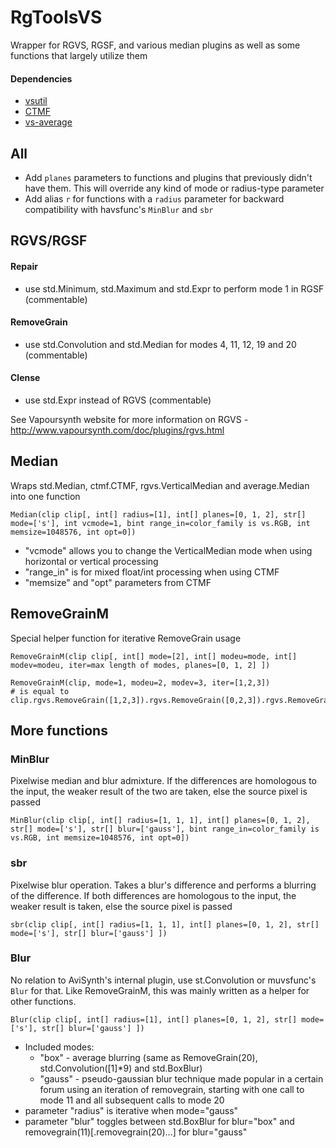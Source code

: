# RgToolsVS
Wrapper for RGVS, RGSF, and various median plugins as well as some functions that largely utilize them

#### Dependencies
- [vsutil](https://github.com/Irrational-Encoding-Wizardry/vsutil/blob/master/py)
- [CTMF](https://github.com/HomeOfVapourSynthEvolution/VapourSynth-CTMF)
- [vs-average](https://github.com/End-of-Eternity/vs-average)

## All
- Add `planes` parameters to functions and plugins that previously didn't have them. This will override any kind of mode or radius-type parameter
- Add alias `r` for functions with a `radius` parameter for backward compatibility with havsfunc's `MinBlur` and `sbr`


## RGVS/RGSF
#### Repair
- use std.Minimum, std.Maximum and std.Expr to perform mode 1 in RGSF (commentable)

#### RemoveGrain
- use std.Convolution and std.Median for modes 4, 11, 12, 19 and 20 (commentable)

#### Clense
- use std.Expr instead of RGVS (commentable)

See Vapoursynth website for more information on RGVS - http://www.vapoursynth.com/doc/plugins/rgvs.html


## Median 
Wraps std.Median, ctmf.CTMF, rgvs.VerticalMedian and average.Median into one function
```
Median(clip clip[, int[] radius=[1], int[] planes=[0, 1, 2], str[] mode=['s'], int vcmode=1, bint range_in=color_family is vs.RGB, int memsize=1048576, int opt=0])
```
- "vcmode" allows you to change the VerticalMedian mode when using horizontal or vertical processing
- "range_in" is for mixed float/int processing when using CTMF
- "memsize" and "opt" parameters from CTMF


## RemoveGrainM
Special helper function for iterative RemoveGrain usage
```
RemoveGrainM(clip clip[, int[] mode=[2], int[] modeu=mode, int[] modev=modeu, iter=max length of modes, planes=[0, 1, 2] ])
```
```
RemoveGrainM(clip, mode=1, modeu=2, modev=3, iter=[1,2,3])
# is equal to
clip.rgvs.RemoveGrain([1,2,3]).rgvs.RemoveGrain([0,2,3]).rgvs.RemoveGrain([0,0,3])
```


## More functions
### MinBlur
Pixelwise median and blur admixture. If the differences are homologous to the input, the weaker result of the two are taken, else the source pixel is passed
```
MinBlur(clip clip[, int[] radius=[1, 1, 1], int[] planes=[0, 1, 2], str[] mode=['s'], str[] blur=['gauss'], bint range_in=color_family is vs.RGB, int memsize=1048576, int opt=0])
```
### sbr
Pixelwise blur operation. Takes a blur's difference and performs a blurring of the difference. If both differences are homologous to the input, the weaker result is taken, else the source pixel is passed
```
sbr(clip clip[, int[] radius=[1, 1, 1], int[] planes=[0, 1, 2], str[] mode=['s'], str[] blur=['gauss'] ])
```
### Blur
No relation to AviSynth's internal plugin, use st.Convolution or muvsfunc's `Blur` for that.
Like RemoveGrainM, this was mainly written as a helper for other functions.
```
Blur(clip clip[, int[] radius=[1], int[] planes=[0, 1, 2], str[] mode=['s'], str[] blur=['gauss'] ])
```
- Included modes:
  - "box" - average blurring (same as RemoveGrain(20), std.Convolution([1]*9) and std.BoxBlur)
  - "gauss" - pseudo-gaussian blur technique made popular in a certain forum using an iteration of removegrain, starting with one call to mode 11 and all subsequent calls to mode 20
- parameter "radius" is iterative when mode="gauss"
- parameter "blur" toggles between std.BoxBlur for blur="box" and removegrain(11)[.removegrain(20)...] for blur="gauss"
